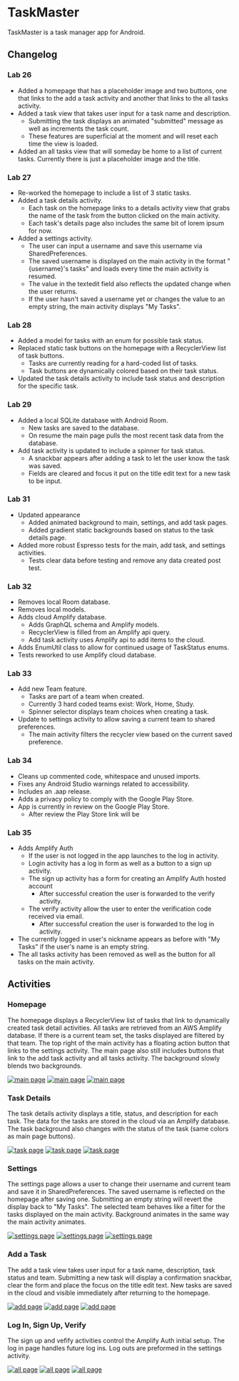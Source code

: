 <style>
  img {
    max-height: 300px;
  }
</style>

# TaskMaster

TaskMaster is a task manager app for Android.

## Changelog

### Lab 26

- Added a homepage that has a placeholder image and two buttons, one that links to the add a task activity and another that links to the all tasks activity.
- Added a task view that takes user input for a task name and description. 
  - Submitting the task displays an animated "submitted" message as well as increments the task count. 
  - These features are superficial at the moment and will reset each time the view is loaded.
- Added an all tasks view that will someday be home to a list of current tasks. Currently there is just a placeholder image and the title.

### Lab 27

- Re-worked the homepage to include a list of 3 static tasks.
- Added a task details activity.
  - Each task on the homepage links to a details activity view that grabs the name of the task from the button clicked on the main activity.
  - Each task's details page also includes the same bit of lorem ipsum for now.
- Added a settings activity.
  - The user can input a username and save this username via SharedPreferences.
  - The saved username is displayed on the main activity in the format "{username}'s tasks" and loads every time the main activity is resumed.
  - The value in the textedit field also reflects the updated change when the user returns.
  - If the user hasn't saved a username yet or changes the value to an empty string, the main activity displays "My Tasks".

### Lab 28

- Added a model for tasks with an enum for possible task status.
- Replaced static task buttons on the homepage with a RecyclerView list of task buttons.
  - Tasks are currently reading for a hard-coded list of tasks.
  - Task buttons are dynamically colored based on their task status.
- Updated the task details activity to include task status and description for the specific task.

### Lab 29

- Added a local SQLite database with Android Room.
  - New tasks are saved to the database.
  - On resume the main page pulls the most recent task data from the database.
- Add task activity is updated to include a spinner for task status.
  - A snackbar appears after adding a task to let the user know the task was saved.
  - Fields are cleared and focus it put on the title edit text for a new task to be input.

### Lab 31

- Updated appearance
  - Added animated background to main, settings, and add task pages.
  - Added gradient static backgrounds based on status to the task details page.
- Added more robust Espresso tests for the main, add task, and settings activities.
  - Tests clear data before testing and remove any data created post test.

### Lab 32

- Removes local Room database.
- Removes local models.
- Adds cloud Amplify database.
  - Adds GraphQL schema and Amplify models.
  - RecyclerView is filled from an Amplify api query.
  - Add task activity uses Amplify api to add items to the cloud.
- Adds EnumUtil class to allow for continued usage of TaskStatus enums.
- Tests reworked to use Amplify cloud database.

### Lab 33

- Add new Team feature.
  - Tasks are part of a team when created.
  - Currently 3 hard coded teams exist: Work, Home, Study.
  - Spinner selector displays team choices when creating a task.
- Update to settings activity to allow saving a current team to shared preferences.
  - The main activity filters the recycler view based on the current saved preference.

### Lab 34

- Cleans up commented code, whitespace and unused imports.
- Fixes any Android Studio warnings related to accessibility. 
- Includes an .aap release.
- Adds a privacy policy to comply with the Google Play Store.
- App is currently in review on the Google Play Store.
  - After review the Play Store link will be [](https://play.google.com/store/apps/details?id=com.akkanben.taskmaster)

### Lab 35

- Adds Amplify Auth
  - If the user is not logged in the app launches to the log in activity.
  - Login activity has a log in form as well as a button to a sign up activity.
  - The sign up activity has a form for creating an Amplify Auth hosted account
    - After successful creation the user is forwarded to the verify activity.
  - The verify activity allow the user to enter the verification code received via email.
    - After successful creation the user is forwarded to the log in activity.
- The currently logged in user's nickname appears as before with "My Tasks" if the user's name is an empty string.
- The all tasks activity has been removed as well as the button for all tasks on the main activity.

## Activities

### Homepage 

The homepage displays a RecyclerView list of tasks that link to dynamically created task detail activities. All tasks are retrieved from an AWS Amplify database. If there is a current team set, the tasks displayed are filtered by that team. The top right of the main activity has a floating action button that links to the settings activity. The main page also still includes buttons that link to the add task activity and all tasks activity. The background slowly blends two backgrounds.

[![main page](./readme-images/lab-36/main_01.png)](./readme-images/lab-36/main_01.png)
[![main page](./readme-images/lab-36/main_02.png)](./readme-images/lab-36/main_02.png)
[![main page](./readme-images/lab-36/main_03.png)](./readme-images/lab-36/main_03.png)

### Task Details

The task details activity displays a title, status, and description for each task. The data for the tasks are stored in the cloud via an Amplify database. The task background also changes with the status of the task (same colors as main page buttons).

[![task page](./readme-images/lab-31/task_detail_01.png)](./readme-images/lab-31/task_detail_01.png)
[![task page](./readme-images/lab-31/task_detail_02.png)](./readme-images/lab-31/task_detail_02.png)
[![task page](./readme-images/lab-31/task_detail_03.png)](./readme-images/lab-31/task_detail_03.png)

### Settings

The settings page allows a user to change their username and current team and save it in SharedPreferences. The saved username is reflected on the homepage after saving one. Submitting an empty string will revert the display back to "My Tasks". The selected team behaves like a filter for the tasks displayed on the main activity. Background animates in the same way the main activity animates.

[![settings page](./readme-images/lab-36/settings_01.png)](./readme-images/lab-36/settings_01.png)
[![settings page](./readme-images/lab-36/settings_02.png)](./readme-images/lab-36/settings_02.png)
[![settings page](./readme-images/lab-33/settings_3.png)](./readme-images/lab-33/settings_3.png)

### Add a Task

The add a task view takes user input for a task name, description, task status and team. Submitting a new task will display a confirmation snackbar, clear the form and place the focus on the title edit text. New tasks are saved in the cloud and visible immediately after returning to the homepage.

[![add page](./readme-images/lab-33/add_task_01.png)](./readme-images/lab-33/add_task_01.png)
[![add page](./readme-images/lab-33/add_task_02.png)](./readme-images/lab-33/add_task_02.png)
[![add page](./readme-images/lab-33/add_task_03.png)](./readme-images/lab-33/add_task_03.png)

### Log In, Sign Up, Verify

The sign up and vefify activities control the Amplify Auth initial setup. The log in page handles future log ins. Log outs are preformed in the settings activity.

[![all page](./readme-images/lab-36/sign_up_01.png)](./readme-images/lab-36/sign_up_01.png)
[![all page](./readme-images/lab-36/verify_01.png)](./readme-images/lab-36/verify_01.png)
[![all page](./readme-images/lab-36/log_in_01.png)](./readme-images/lab-36/log_in_01.png)
